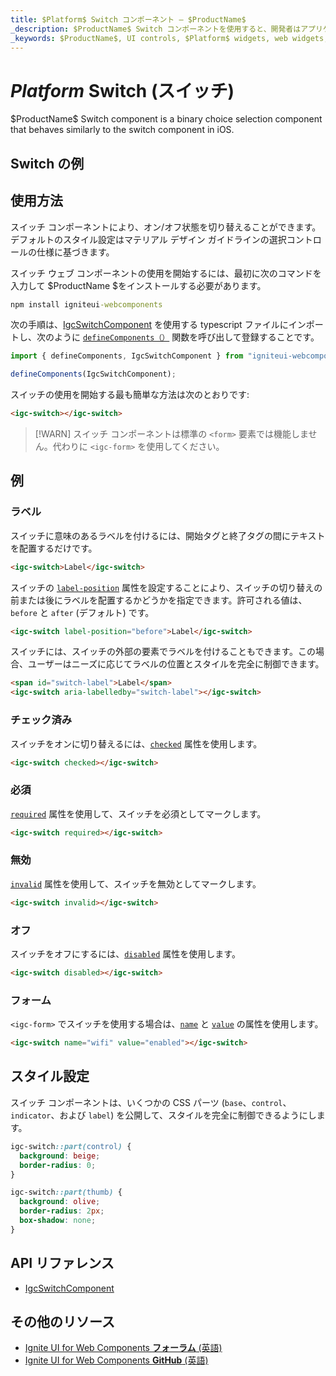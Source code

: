 ```yaml
---
title: $Platform$ Switch コンポーネント – $ProductName$
_description: $ProductName$ Switch コンポーネントを使用すると、開発者はアプリケーション内でバイナリのオン/オフまたは true/false のデータ入力関数を使用できます。
_keywords: $ProductName$, UI controls, $Platform$ widgets, web widgets, UI widgets, $Platform$, Native $Platform$ Components Suite, Native $Platform$ Controls, Native $Platform$ Components Library, $Platform$ Switch components, $Platform$ Switch controls, UI コントロール, $Platform$ ウィジェット, web ウィジェット, UI ウィジェット, ネイティブ $Platform$ コンポーネント スイート, ネイティブ $Platform$ コントロール, ネイティブ $Platform$ コンポーネント ライブラリ, $Platform$ Switch コンポーネント, $Platform$ Switch コントロール
---
```


# $Platform$ Switch (スイッチ)

<p class="highlight">$ProductName$ Switch component is a binary choice selection component that behaves similarly to the switch component in iOS.</p>
<div class="divider"></div>

## Switch の例

<code-view style="height:200px" 
           data-demos-base-url="{environment:demosBaseUrl}" 
           iframe-src="{environment:demosBaseUrl}/inputs/switch-sample-1" alt="$Platform$ Switch の例"
           github-src="inputs/switch/sample-1">
</code-view>

<div class="divider--half"></div>

## 使用方法

スイッチ コンポーネントにより、オン/オフ状態を切り替えることができます。デフォルトのスタイル設定はマテリアル デザイン ガイドラインの選択コントロールの仕様に基づきます。

スイッチ ウェブ コンポーネントの使用を開始するには、最初に次のコマンドを入力して $ProductName $をインストールする必要があります。

```cmd
npm install igniteui-webcomponents
```

次の手順は、[IgcSwitchComponent]({environment:wcApiUrl}/classes/IgcSwitchComponent.html) を使用する typescript ファイルにインポートし、次のように [`defineComponents（）`]({environment:wcApiUrl}/index.html#defineComponents) 関数を呼び出して登録することです。

```ts
import { defineComponents, IgcSwitchComponent } from "igniteui-webcomponents";

defineComponents(IgcSwitchComponent);
```

スイッチの使用を開始する最も簡単な方法は次のとおりです:

```html
<igc-switch></igc-switch>
```

>[!WARN]
> スイッチ コンポーネントは標準の `<form>` 要素では機能しません。代わりに `<igc-form>` を使用してください。

## 例

### ラベル

スイッチに意味のあるラベルを付けるには、開始タグと終了タグの間にテキストを配置するだけです。

```html
<igc-switch>Label</igc-switch>
```

スイッチの [`label-position`]({environment:wcApiUrl}/classes/IgcSwitchComponent.html#label-position) 属性を設定することにより、スイッチの切り替えの前または後にラベルを配置するかどうかを指定できます。許可される値は、`before` と `after` (デフォルト) です。


```html
<igc-switch label-position="before">Label</igc-switch>
```

スイッチには、スイッチの外部の要素でラベルを付けることもできます。この場合、ユーザーはニーズに応じてラベルの位置とスタイルを完全に制御できます。

```html
<span id="switch-label">Label</span>
<igc-switch aria-labelledby="switch-label"></igc-switch>
```
<code-view style="height: 150px"
           data-demos-base-url="{environment:dvDemosBaseUrl}"
           iframe-src="{environment:dvDemosBaseUrl}/inputs/switch-label"
           alt="$Platform$ Avatar の例"
           github-src="inputs/switch/label">
</code-view>

### チェック済み

スイッチをオンに切り替えるには、[`checked`]({environment:wcApiUrl}/classes/IgcSwitchComponent.html#checked) 属性を使用します。

```html
<igc-switch checked></igc-switch>
```
<code-view style="height: 150px"
           data-demos-base-url="{environment:dvDemosBaseUrl}"
           iframe-src="{environment:dvDemosBaseUrl}/inputs/switch-checked"
           alt="$Platform$ Avatar の例"
           github-src="inputs/switch/checked">
</code-view>

### 必須

[`required`]({environment:wcApiUrl}/classes/IgcSwitchComponent.html#required) 属性を使用して、スイッチを必須としてマークします。

```html
<igc-switch required></igc-switch>
```

### 無効

[`invalid`]({environment:wcApiUrl}/classes/IgcSwitchComponent.html#invalid) 属性を使用して、スイッチを無効としてマークします。

```html
<igc-switch invalid></igc-switch>
```

### オフ

スイッチをオフにするには、[`disabled`]({environment:wcApiUrl}/classes/IgcSwitchComponent.html#disabled) 属性を使用します。

```html
<igc-switch disabled></igc-switch>
```
<code-view style="height: 150px"
           data-demos-base-url="{environment:dvDemosBaseUrl}"
           iframe-src="{environment:dvDemosBaseUrl}/inputs/switch-disabled"
           alt="$Platform$ Avatar の例"
           github-src="inputs/switch/disabled">
</code-view>

### フォーム

`<igc-form>` でスイッチを使用する場合は、[`name`]({environment:wcApiUrl}/classes/IgcSwitchComponent.html#name) と [`value`]({environment:wcApiUrl}/classes/IgcSwitchComponent.html#value) の属性を使用します。

```html
<igc-switch name="wifi" value="enabled"></igc-switch>
```

## スタイル設定

スイッチ コンポーネントは、いくつかの CSS パーツ (`base`、`control`、`indicator`、および `label`) を公開して、スタイルを完全に制御できるようにします。

```css
igc-switch::part(control) {
  background: beige;
  border-radius: 0;
}

igc-switch::part(thumb) {
  background: olive;
  border-radius: 2px;
  box-shadow: none;
}
```

## API リファレンス

* [IgcSwitchComponent]({environment:wcApiUrl}/classes/IgcSwitchComponent.html)

## その他のリソース

<div class="divider--half"></div>

* [Ignite UI for Web Components **フォーラム** (英語)](https://www.infragistics.com/community/forums/f/ignite-ui-for-web-components)
* [Ignite UI for Web Components **GitHub** (英語)](https://github.com/IgniteUI/igniteui-webcomponents)
